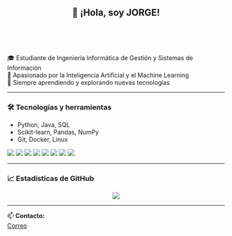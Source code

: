 <h2 align="center">👋 ¡Hola, soy JORGE!</h2>
<br>
<br>
<br>

<p align="left">
  🎓 Estudiante de Ingeniería Informática de Gestión y Sistemas de Información<br>
  🤖 Apasionado por la Inteligencia Artificial y el Machine Learning<br>
  🚀 Siempre aprendiendo y explorando nuevas tecnologías
</p>

---

### 🛠️ Tecnologías y herramientas
- Python, Java, SQL  
- Scikit-learn, Pandas, NumPy  
- Git, Docker, Linux
<p align="left">
  <img src="https://img.shields.io/badge/Python-3776AB?style=for-the-badge&logo=python&logoColor=white"/>
  <img src="https://img.shields.io/badge/Java-ED8B00?style=for-the-badge&logo=java&logoColor=white"/>
  <img src="https://img.shields.io/badge/SQL-4479A1?style=for-the-badge&logo=postgresql&logoColor=white"/>
  <img src="https://img.shields.io/badge/Numpy-013243?style=for-the-badge&logo=numpy&logoColor=white"/>
  <img src="https://img.shields.io/badge/Pandas-150458?style=for-the-badge&logo=pandas&logoColor=white"/>
  <img src="https://img.shields.io/badge/Scikit--learn-F7931E?style=for-the-badge&logo=scikitlearn&logoColor=white"/>
  <img src="https://img.shields.io/badge/Docker-2496ED?style=for-the-badge&logo=docker&logoColor=white"/>
  <img src="https://img.shields.io/badge/Git-F05032?style=for-the-badge&logo=git&logoColor=white"/>
</p>

---

### 📈 Estadísticas de GitHub

<p align="center">
  <img src="https://github-readme-stats.vercel.app/api/top-langs/?username=Illera03&layout=compact&theme=tokyonight" />
</p>

---

<p align="left">
  📫 <strong>Contacto:</strong><br>
  <a href="jillera10@gmail.com">Correo</a>
</p>

